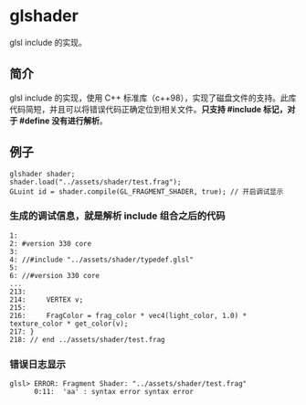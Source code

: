 # glshader
glsl include 的实现。

## 简介
glsl include 的实现，使用 C++ 标准库（c++98），实现了磁盘文件的支持。此库代码简短，并且可以将错误代码正确定位到相关文件。**只支持 #include 标记，对于 #define 没有进行解析**。

## 例子
```
glshader shader;
shader.load("../assets/shader/test.frag");
GLuint id = shader.compile(GL_FRAGMENT_SHADER, true); // 开启调试显示
```

### 生成的调试信息，就是解析 include 组合之后的代码
```
1:
2: #version 330 core
3:
4: //#include "../assets/shader/typedef.glsl"
5:
6: //#version 330 core
...
213:
214:     VERTEX v;
215:
216:     FragColor = frag_color * vec4(light_color, 1.0) * texture_color * get_color(v);
217: }
218: // end ../assets/shader/test.frag
``` 
### 错误日志显示
```
glsl> ERROR: Fragment Shader: "../assets/shader/test.frag"
      0:11:  'aa' : syntax error syntax error
```

